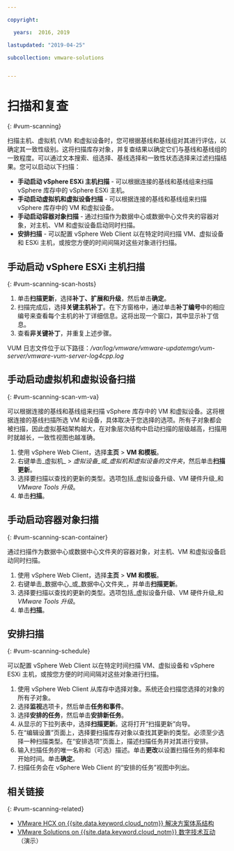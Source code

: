```yaml
---

copyright:

  years:  2016, 2019

lastupdated: "2019-04-25"

subcollection: vmware-solutions


---
```


# 扫描和复查
{: #vum-scanning}

扫描主机、虚拟机 (VM) 和虚拟设备时，您可根据基线和基线组对其进行评估，以确定其一致性级别。这将扫描库存对象，并复查结果以确定它们与基线和基线组的一致程度。可以通过文本搜索、组选择、基线选择和一致性状态选择来过滤扫描结果。您可以启动以下扫描：
*	**手动启动 vSphere ESXi 主机扫描** - 可以根据连接的基线和基线组来扫描 vSphere 库存中的 vSphere ESXi 主机。
*	**手动启动虚拟机和虚拟设备扫描** - 可以根据连接的基线和基线组来扫描 vSphere 库存中的 VM 和虚拟设备。
*	**手动启动容器对象扫描** - 通过扫描作为数据中心或数据中心文件夹的容器对象，对主机、VM 和虚拟设备启动同时扫描。
*	**安排扫描** - 可以配置 vSphere Web Client 以在特定时间扫描 VM、虚拟设备和 ESXi 主机，或按您方便的时间间隔对这些对象进行扫描。

## 手动启动 vSphere ESXi 主机扫描
{: #vum-scanning-scan-hosts}

1. 单击**扫描更新**，选择**补丁、扩展和升级**，然后单击**确定**。
2. 扫描完成后，选择**关键主机补丁**。在下方窗格中，通过单击**补丁编号**中的相应编号来查看每个主机的补丁详细信息。这将出现一个窗口，其中显示补丁信息。
3. 查看**非关键补丁**，并重复上述步骤。

  VUM 日志文件位于以下路径：_/var/log/vmware/vmware-updatemgr/vum-server/vmware-vum-server-log4cpp.log_

## 手动启动虚拟机和虚拟设备扫描
{: #vum-scanning-scan-vm-va}

可以根据连接的基线和基线组来扫描 vSphere 库存中的 VM 和虚拟设备。这将根据连接的基线扫描所选 VM 和设备，具体取决于您选择的选项。所有子对象都会被扫描，因此虚拟基础架构越大，在对象层次结构中启动扫描的层级越高，扫描用时就越长，一致性视图也越准确。

1.	使用 vSphere Web Client，选择**主页** > **VM 和模板**。
2.	右键单击_虚拟机_ > _虚拟设备_或_虚拟机和虚拟设备的文件夹_，然后单击**扫描更新**。
3.	选择要扫描以查找的更新的类型。选项包括_虚拟设备升级、VM 硬件升级_和 _VMware Tools 升级_。
4.	单击**扫描**。

##	手动启动容器对象扫描
{: #vum-scanning-scan-container}

通过扫描作为数据中心或数据中心文件夹的容器对象，对主机、VM 和虚拟设备启动同时扫描。
1.	使用 vSphere Web Client，选择**主页** > **VM 和模板**。
2.	右键单击_数据中心_或_数据中心文件夹_，并单击**扫描更新**。
3.	选择要扫描以查找的更新的类型。选项包括_虚拟设备升级、VM 硬件升级_和 _VMware Tools 升级_。
4.	单击**扫描**。

##	安排扫描
{: #vum-scanning-schedule}

可以配置 vSphere Web Client 以在特定时间扫描 VM、虚拟设备和 vSphere ESXi 主机，或按您方便的时间间隔对这些对象进行扫描。

1.	使用 vSphere Web Client 从库存中选择对象。系统还会扫描您选择的对象的所有子对象。
2.	选择**监视**选项卡，然后单击**任务和事件**。
3.	选择**安排的任务**，然后单击**安排新任务**。
4.	从显示的下拉列表中，选择**扫描更新**。这将打开“扫描更新”向导。
5.	在“编辑设置”页面上，选择要扫描库存对象以查找其更新的类型。必须至少选择一种扫描类型。在“安排选项”页面上，描述扫描任务并对其进行安排。
6.	输入扫描任务的唯一名称和（可选）描述。单击**更改**以设置扫描任务的频率和开始时间。单击**确定**。
7.	扫描任务会在 vSphere Web Client 的“安排的任务”视图中列出。

## 相关链接
{: #vum-scanning-related}

* [VMware HCX on {{site.data.keyword.cloud_notm}} 解决方案体系结构](/docs/services/vmwaresolutions/services?topic=vmware-solutions-hcx-archi-intro#hcx-archi-intro)
* [VMware Solutions on {{site.data.keyword.cloud_notm}} 数字技术互动](https://ibm-dte.mybluemix.net/vmware)（演示）
